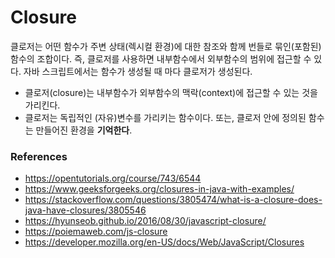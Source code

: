 # Closure

클로저는 어떤 함수가 주변 상태(렉시컬 환경)에 대한 참조와 함께 번들로 묶인(포함된) 함수의 조합이다. 즉, 클로저를 사용하면 내부함수에서 외부함수의 범위에 접근할 수 있다. 자바 스크립트에서는 함수가 생성될 때 마다 클로저가 생성된다.

- 클로저(closure)는 내부함수가 외부함수의 맥락(context)에 접근할 수 있는 것을 가리킨다. 
- 클로저는 독립적인 (자유)변수를 가리키는 함수이다. 또는, 클로저 안에 정의된 함수는 만들어진 환경을 **기억한다**.



### References

- https://opentutorials.org/course/743/6544
- https://www.geeksforgeeks.org/closures-in-java-with-examples/
- https://stackoverflow.com/questions/3805474/what-is-a-closure-does-java-have-closures/3805546
- https://hyunseob.github.io/2016/08/30/javascript-closure/
- https://poiemaweb.com/js-closure
- https://developer.mozilla.org/en-US/docs/Web/JavaScript/Closures

